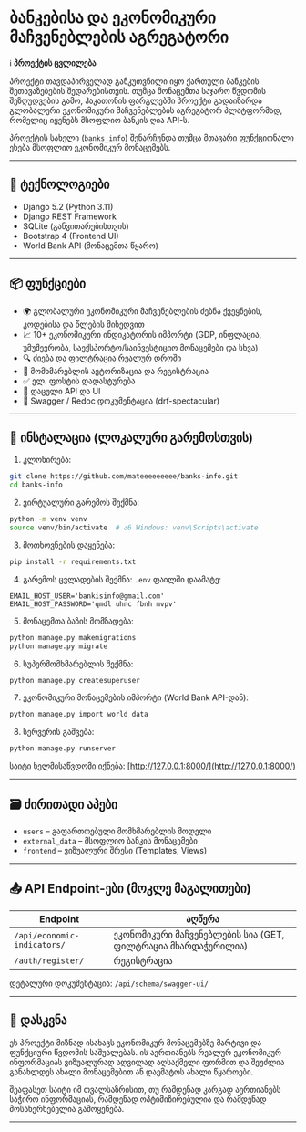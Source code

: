 # ბანკებისა და ეკონომიკური მაჩვენებლების აგრეგატორი

ℹ️ **პროექტის ცვლილება**

პროექტი თავდაპირველად განკუთვნილი იყო ქართული ბანკების შეთავაზებების შედარებისთვის. თუმცა მონაცემთა საჯარო წვდომის შეზღუდვების გამო, ჰაკათონის ფარგლებში პროექტი გადაიზარდა გლობალური ეკონომიკური მაჩვენებლების აგრეგატორ პლატფორმად, რომელიც იყენებს მსოფლიო ბანკის ღია API-ს.

პროექტის სახელი (`banks_info`) შენარჩუნდა თუმცა მთავარი ფუნქციონალი ეხება მსოფლიო ეკონომიკურ მონაცემებს.

---

## 🔧 ტექნოლოგიები

* Django 5.2 (Python 3.11)
* Django REST Framework
* SQLite (განვითარებისთვის)
* Bootstrap 4 (Frontend UI)
* World Bank API (მონაცემთა წყარო)

---

## 📦 ფუნქციები

* 🌍 გლობალური ეკონომიკური მაჩვენებლების ძებნა ქვეყნების, კოდებისა და წლების მიხედვით
* 📈 10+ ეკონომიკური ინდიკატორის იმპორტი (GDP, ინფლაცია, უმუშევრობა, საექსპორტო/საინვესტიციო მონაცემები და სხვა)
* 🔍 ძიება და ფილტრაცია რეალურ დროში
* 👤 მომხმარებლის ავტორიზაცია და რეგისტრაცია
* ✅ ელ. ფოსტის დადასტურება
* 🔐 დაცული API და UI
* 📄 Swagger / Redoc დოკუმენტაცია (drf-spectacular)

---

## 🧪 ინსტალაცია (ლოკალური გარემოსთვის)

1. კლონირება:

```bash
git clone https://github.com/mateeeeeeeee/banks-info.git
cd banks-info
```

2. ვირტუალური გარემოს შექმნა:

```bash
python -m venv venv
source venv/bin/activate  # ან Windows: venv\Scripts\activate
```

3. მოთხოვნების დაყენება:

```bash
pip install -r requirements.txt
```

4. გარემოს ცვლადების შექმნა:
   `.env` ფაილში დაამატე:

```
EMAIL_HOST_USER='bankisinfo@gmail.com'
EMAIL_HOST_PASSWORD='qmdl uhnc fbnh mvpv'
```

5. მონაცემთა ბაზის მომზადება:

```bash
python manage.py makemigrations
python manage.py migrate
```

6. სუპერმომხმარებლის შექმნა:

```bash
python manage.py createsuperuser
```

7. ეკონომიკური მონაცემების იმპორტი (World Bank API-დან):

```bash
python manage.py import_world_data
```

8. სერვერის გაშვება:

```bash
python manage.py runserver
```

საიტი ხელმისაწვდომი იქნება: [http://127.0.0.1:8000/](http://127.0.0.1:8000/)

---

## 🗃️ ძირითადი აპები

* `users` – გაფართოებული მომხმარებლის მოდელი
* `external_data` – მსოფლიო ბანკის მონაცემები
* `frontend` – ვიზუალური შრესი (Templates, Views)

---

## 📤 API Endpoint-ები (მოკლე მაგალითები)

| Endpoint                    | აღწერა                                                       |
| --------------------------- | ------------------------------------------------------------ |
| `/api/economic-indicators/` | ეკონომიკური მაჩვენებლების სია (GET, ფილტრაცია მხარდაჭერილია) |
| `/auth/register/`           | რეგისტრაცია                                                  |

დეტალური დოკუმენტაცია: `/api/schema/swagger-ui/`

---

## 📌 დასკვნა

ეს პროექტი მიზნად ისახავს ეკონომიკურ მონაცემებზე მარტივი და ფუნქციური წვდომის საშუალებას. ის აერთიანებს რეალურ ეკონომიკურ ინფორმაციას ვიზუალურად ადვილად აღსაქმელი ფორმით და შეუძლია განახლდეს ახალი მონაცემებით ან დაემატოს ახალი წყაროები.

შეაფასეთ საიტი იმ თვალსაზრისით, თუ რამდენად კარგად აერთიანებს საჭირო ინფორმაციას, რამდენად ოპტიმიზირებულია და რამდენად მოსახერხებელია გამოყენება.

---
